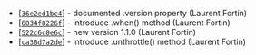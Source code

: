 * [[`36e2ed1bc4`](https://github.com/lfortin/os-monitor/commit/36e2ed1bc44fa6faacbed63f8e7a78269c82c19f)] - documented .version property (Laurent Fortin)
* [[`6834f8226f`](https://github.com/lfortin/os-monitor/commit/6834f8226f1d55cc85ab59ef9bc88ff416e42a7a)] - introduce .when() method (Laurent Fortin)
* [[`522c6c8e6c`](https://github.com/lfortin/os-monitor/commit/522c6c8e6cde65424b9918b03420a97c47866bf6)] - new version 1.1.0 (Laurent Fortin)
* [[`ca38d7a2de`](https://github.com/lfortin/os-monitor/commit/ca38d7a2dea12ee33d559f25099feb115b390fa6)] - introduce .unthrottle() method (Laurent Fortin)

